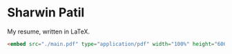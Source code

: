 # Sharwin Patil
My resume, written in LaTeX.

```markdown
<embed src="./main.pdf" type="application/pdf" width="100%" height="600px" />
```
